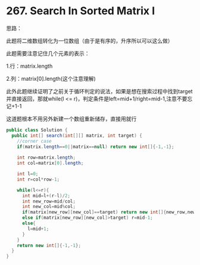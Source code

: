 # 267. Search In Sorted Matrix I

思路：

此题将二维数组转化为一位数组（由于是有序的，升序所以可以这么做）

此题需要注意记住几个元素的表示：

1.行：matrix.length

2.列：matrix[0].length(这个注意理解)

此外此题继续证明了之前关于循环判定的说法，如果是想在搜索过程中找到target并直接返回，那就while(l <= r)，判定条件是left=mid+1/right=mid-1,注意不要忘记+1-1

这道题根本不用另外新建一个数组重新储存，直接用就行

```java
public class Solution {
  public int[] search(int[][] matrix, int target) {
    //corner case
    if(matrix.length==0||matrix==null) return new int[]{-1,-1};
    
    int row=matrix.length;
    int col=matrix[0].length;

    int l=0;
    int r=col*row-1;

    while(l<=r){
      int mid=l+(r-l)/2;
      int new_row=mid/col;
      int new_col=mid%col;
      if(matrix[new_row][new_col]==target) return new int[]{new_row,new_col};
      else if(matrix[new_row][new_col]>target) r=mid-1;
      else{
        l=mid+1;
      }
    }
    return new int[]{-1,-1};
  }
}
